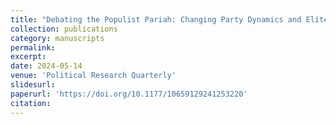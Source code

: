 ```yaml
---
title: "Debating the Populist Pariah: Changing Party Dynamics and Elite Rhetoric in the Swedish Riksdag"
collection: publications
category: manuscripts
permalink:
excerpt: 
date: 2024-05-14
venue: 'Political Research Quarterly'
slidesurl: 
paperurl: 'https://doi.org/10.1177/10659129241253220'
citation: 
---
```


